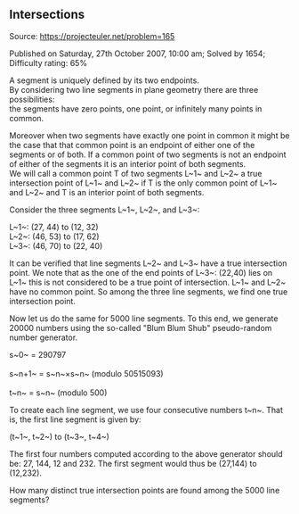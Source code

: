 Intersections
-------------

Source: https://projecteuler.net/problem=165

Published on Saturday, 27th October 2007, 10:00 am; Solved by 1654;
Difficulty rating: 65%

A segment is uniquely defined by its two endpoints.\
 By considering two line segments in plane geometry there are three
possibilities:\
 the segments have zero points, one point, or infinitely many points in
common.

Moreover when two segments have exactly one point in common it might be
the case that that common point is an endpoint of either one of the
segments or of both. If a common point of two segments is not an
endpoint of either of the segments it is an interior point of both
segments.\
 We will call a common point T of two segments L~1~ and L~2~ a true
intersection point of L~1~ and L~2~ if T is the only common point of
L~1~ and L~2~ and T is an interior point of both segments.

Consider the three segments L~1~, L~2~, and L~3~:

L~1~: (27, 44) to (12, 32)\
 L~2~: (46, 53) to (17, 62)\
 L~3~: (46, 70) to (22, 40)

It can be verified that line segments L~2~ and L~3~ have a true
intersection point. We note that as the one of the end points of L~3~:
(22,40) lies on L~1~ this is not considered to be a true point of
intersection. L~1~ and L~2~ have no common point. So among the three
line segments, we find one true intersection point.

Now let us do the same for 5000 line segments. To this end, we generate
20000 numbers using the so-called "Blum Blum Shub" pseudo-random number
generator.

s~0~ = 290797\
\
 s~n+1~ = s~n~×s~n~ (modulo 50515093)\
\
 t~n~ = s~n~ (modulo 500)

To create each line segment, we use four consecutive numbers t~n~. That
is, the first line segment is given by:

(t~1~, t~2~) to (t~3~, t~4~)

The first four numbers computed according to the above generator should
be: 27, 144, 12 and 232. The first segment would thus be (27,144) to
(12,232).

How many distinct true intersection points are found among the 5000 line
segments?
